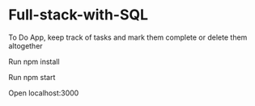 # Full-stack-with-SQL

To Do App, keep track of tasks and mark them complete or delete them altogether

Run npm install

Run npm start

Open localhost:3000
